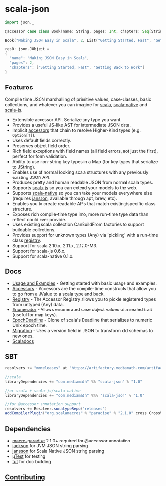 scala-json
==========
```scala
import json._

@accessor case class Book(name: String, pages: Int, chapters: Seq[String])

Book("Making JSON Easy in Scala", 2, List("Getting Started, Fast", "Getting Back to Work")).js

res0: json.JObject =
{
  "name": "Making JSON Easy in Scala",
  "pages": 2,
  "chapters": ["Getting Started, Fast", "Getting Back to Work"]
}
```

Features
-----
Compile time JSON marshalling of primitive values, case-classes, basic collections, and whatever you can imagine
for [scala](https://github.com/scala/scala), [scala-native](https://github.com/scala-native/scala-native)
and [scala-js](https://github.com/scala-js/scala-js).
* Extensible accessor API. Serialize any type you want.
* Provides a useful JS-like AST for intermediate JSON data.
* Implicit [accessors](./docs/ACCESSORS.md) that chain to resolve Higher-Kind types (e.g. ```Option[T]```).
* Uses default fields correctly.
* Preserves object field order.
* Rich field exceptions with field names (all field errors, not just the first), perfect for form validation.
* Ability to use non-string key types in a Map (for key types that serialize to JString).
* Enables use of normal looking scala structures with any previously existing JSON API.
* Produces pretty and human readable JSON from normal scala types.
* Supports [scala-js](https://github.com/scala-js/scala-js) so you can extend your models to the web.
* Supports [scala-native](https://github.com/scala-native/scala-native) so you can take your models everywhere else
  (requires [jansson](https://github.com/akheron/jansson), available through apt, brew, etc).
* Enables you to create readable APIs that match existing/specific class structure.
* Exposes rich compile-time type info, more run-time type data than reflect could ever provide.
* Uses existing scala collection CanBuildFrom factories to support buildable collections.
* Provides support for unknown types (Any) via 'pickling' with a run-time class [registry](./docs/REGISTRY.md).
* Support for scala 2.10.x, 2.11.x, 2.12.0-M3.
* Support for scala-js 0.6.x.
* Support for scala-native 0.1.x.


Docs
---

* [Usage and Examples](./docs/USAGE.md) - Getting started with basic usage and examples.
* [Accessors](./docs/ACCESSORS.md) - Accessors are the compile-time constructs that allow you to go from a JValue to a scala type and back.
* [Registry](./docs/REGISTRY.md) - The Accessor Registry allows you to pickle registered types from untyped (Any) data.
* [Enumerator](./docs/ENUMERATOR.md) - Allows enumerated case object values of a sealed trait (useful for map keys).
* [EpochDeadline](http://mediamath.github.io/scala-json/doc/index.html#json.tools.EpochDeadline$) - Clone of scala's Deadline that serializes to numeric Unix epoch time.
* [Migration](./docs/MIGRATION.md) - Uses a version field in JSON to transform old schemas to new ones. 
* [Scaladocs](http://mediamath.github.io/scala-json/doc/json/package.html)

SBT
---

```scala
resolvers += "mmreleases" at "https://artifactory.mediamath.com/artifactory/libs-release-global"

//scala
libraryDependencies += "com.mediamath" %% "scala-json" % "1.0"

//or scala + scala-js/scala-native
libraryDependencies += "com.mediamath" %%% "scala-json" % "1.0"

//for @accessor annotation support
resolvers += Resolver.sonatypeRepo("releases")
addCompilerPlugin("org.scalamacros" % "paradise" % "2.1.0" cross CrossVersion.full)
```

Dependencies
---

* [macro-paradise](http://docs.scala-lang.org/overviews/macros/paradise.html) 2.1.0+ required for @accessor annotation
* [jackson](https://github.com/FasterXML/jackson) for JVM JSON string parsing
* [jansson](https://github.com/akheron/jansson) for Scala Native JSON string parsing
* [µTest](https://github.com/lihaoyi/utest) for testing
* [tut](https://github.com/tpolecat/tut) for doc building

[Contributing](./docs/CONTRIBUTING.md)
---


